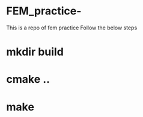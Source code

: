 # FEM_practice-
This is a repo of fem practice
Follow the below steps

# mkdir build
# cmake ..
# make 

